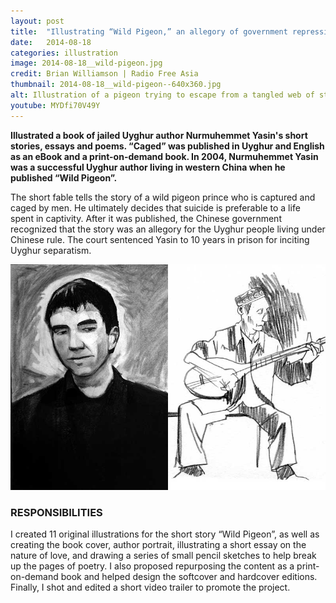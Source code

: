 ```yaml
---
layout: post
title:  "Illustrating “Wild Pigeon,” an allegory of government repression"
date:   2014-08-18
categories: illustration
image: 2014-08-18__wild-pigeon.jpg
credit: Brian Williamson | Radio Free Asia
thumbnail: 2014-08-18__wild-pigeon--640x360.jpg
alt: Illustration of a pigeon trying to escape from a tangled web of strings.
youtube: MYDfi70V49Y
---
```


**Illustrated a book of jailed Uyghur author Nurmuhemmet Yasin's short stories, essays and poems. “Caged” was published in Uyghur and English as an eBook and a print-on-demand book. In 2004, Nurmuhemmet Yasin was a successful Uyghur author living in western China when he published “Wild Pigeon”.**

The short fable tells the story of a wild pigeon prince who is captured and caged by men. He ultimately decides that suicide is preferable to a life spent in captivity. After it was published, the Chinese government recognized that the story was an allegory for the Uyghur people living under Chinese rule. The court sentenced Yasin to 10 years in prison for inciting Uyghur separatism.

<img src="/img/wildPigeon_portrait.jpg" alt="Left: Charcoal portrait of Nurmuhemmet Yasin. Right: Pencil drawing of a Uyghur man playing a stringed instrument."/>

### RESPONSIBILITIES

I created 11 original illustrations for the short story “Wild Pigeon”, as well as creating the book cover, author portrait, illustrating a short essay on the nature of love, and drawing a series of small pencil sketches to help break up the pages of poetry. I also proposed repurposing the content as a print-on-demand book and helped design the softcover and hardcover editions. Finally, I shot and edited a short video trailer to promote the project.